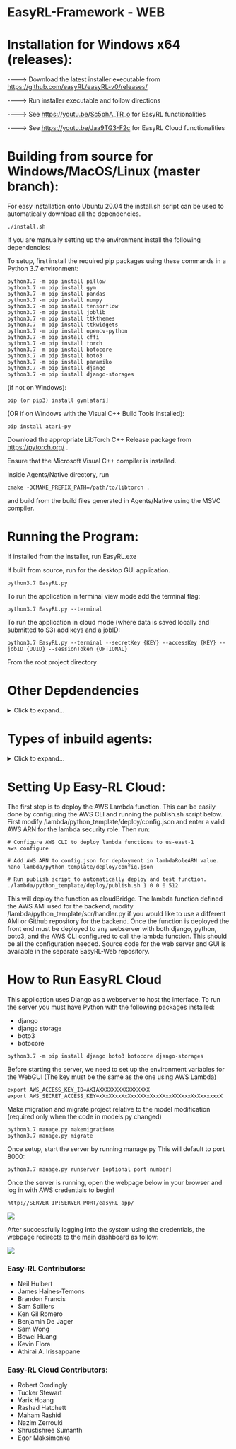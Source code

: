 # EasyRL-Framework - WEB

# Installation for Windows x64 (releases):

----> Download the latest installer executable from https://github.com/easyRL/easyRL-v0/releases/

----> Run installer executable and follow directions

----> See https://youtu.be/Sc5phA_TR_o for EasyRL functionalities

----> See https://youtu.be/Jaa9TG3-F2c for EasyRL Cloud functionalities

# Building from source for Windows/MacOS/Linux (master branch):

For easy installation onto Ubuntu 20.04 the install.sh script can be used to automatically download all the dependencies.

```
./install.sh
```

If you are manually setting up the environment install the following dependencies:

To setup, first install the required pip packages using these commands
in a Python 3.7 environment:

```
python3.7 -m pip install pillow
python3.7 -m pip install gym
python3.7 -m pip install pandas
python3.7 -m pip install numpy
python3.7 -m pip install tensorflow
python3.7 -m pip install joblib
python3.7 -m pip install ttkthemes
python3.7 -m pip install ttkwidgets
python3.7 -m pip install opencv-python
python3.7 -m pip install cffi
python3.7 -m pip install torch
python3.7 -m pip install botocore
python3.7 -m pip install boto3
python3.7 -m pip install paramiko
python3.7 -m pip install django
python3.7 -m pip install django-storages
```

(if not on Windows):

```
pip (or pip3) install gym[atari]
```

(OR if on Windows with the Visual C++ Build Tools installed):

```
pip install atari-py
```

Download the appropriate LibTorch C++ Release package from https://pytorch.org/ .

Ensure that the Microsoft Visual C++ compiler is installed.

Inside Agents/Native directory, run

```
cmake -DCMAKE_PREFIX_PATH=/path/to/libtorch .
```

and build from the build files generated in Agents/Native using the MSVC compiler.

# Running the Program:

If installed from the installer, run EasyRL.exe

If built from source, run for the desktop GUI application.

```
python3.7 EasyRL.py
```

To run the application in terminal view mode add the terminal flag:
```
python3.7 EasyRL.py --terminal
```

To run the application in cloud mode (where data is saved locally and submitted to S3) add keys and a jobID:
```
python3.7 EasyRL.py --terminal --secretKey {KEY} --accessKey {KEY} --jobID {UUID} --sessionToken {OPTIONAL}
```

From the root project directory

# Other Depdendencies
<details>
  <summary>Click to expand...</summary>
  
  Here are the required dependencies:
  
  ```
  -- visual c++ installation
  -- compile native agents (cmake list)
  -- absl-py==0.9.0
  -- astor==0.8.1
  -- atari-py==0.2.6
  -- cachetools==4.0.0
  -- certifi==2019.11.28
  -- chardet==3.0.4
  -- cloudpickle==1.2.2
  -- cycler==0.10.0
  -- decorator==4.4.1
  -- future==0.18.2
  -- gast==0.2.2
  -- google-auth==1.11.0
  -- google-auth-oauthlib==0.4.1
  -- google-pasta==0.1.8
  -- grpcio==1.27.1
  -- gym~=0.17.2
  -- h5py==2.10.0
  -- idna==2.8
  -- imageio==2.6.1
  -- joblib~=0.16.0
  -- Keras==2.3.1
  -- Keras-Applications==1.0.8
  -- Keras-Preprocessing==1.1.0
  -- kiwisolver==1.1.0
  -- lxml==4.5.0
  -- Markdown==3.2
  -- matplotlib==3.1.3
  -- networkx==2.4
  -- numpy~=1.19.0
  -- oauthlib==3.1.0
  -- opencv-python~=4.3.0.36
  -- opt-einsum==3.1.0
  -- pandas==1.0.1
  -- Pillow~=7.2.0
  -- protobuf==3.11.3
  -- pyasn1==0.4.8
  -- pyasn1-modules==0.2.8
  -- pyglet==1.2.4
  -- pyparsing==2.4.6
  -- python-dateutil==2.8.1
  -- pytils==0.3
  -- pytz==2019.3
  -- PyWavelets==1.1.1
  -- PyYAML==5.3
  -- requests==2.22.0
  -- requests-oauthlib==1.3.0
  -- rsa==4.0
  -- scikit-image==0.16.2
  -- scipy==1.4.1
  -- six==1.14.0
  -- tensorboard==2.1.0
  -- tensorboardX==2.0
  -- tensorflow==2.1.0
  -- tensorflow-estimator==2.1.0
  -- termcolor==1.1.0
  -- tf==1.0.0
  -- tools==0.1.9
  -- torchvision==0.6.0
  -- ttkthemes~=3.1.0
  -- ttkwidgets==0.11.0
  -- urllib3==1.25.8
  -- Werkzeug==1.0.0
  -- wrapt==1.11.2
  -- xlrd==1.2.0
  -- XlsxWriter==1.2.9
  -- xlutils==2.0.0
  -- xlwt==1.3.0
  -- interval~=1.0.0
  ```
 </details>

# Types of inbuild agents:
<details>
  <summary>Click to expand...</summary>
  Currently available agents:
  ```
  Q-Table SARSA/Q-Learning
  deep Q-learning
  deep recurrent Q-learning
  action deep recurrent Q-learning
  double, dueling deep q native
  drqn native
  conv drqn native
  ppo native
  reinforce native
  actorcritic native
  trpo
  sac
  npg
  ddpg
  cem
  ```
</details>

# Setting Up Easy-RL Cloud:

The first step is to deploy the AWS Lambda function. This can be easily done by configuring the AWS CLI and running the publish.sh script below. First modify /lambda/python_template/deploy/config.json and enter a valid AWS ARN for the lambda security role. Then run:

```
# Configure AWS CLI to deploy lambda functions to us-east-1
aws configure

# Add AWS ARN to config.json for deployment in lambdaRoleARN value.
nano lambda/python_template/deploy/config.json

# Run publish script to automatically deploy and test function.
./lambda/python_template/deploy/publish.sh 1 0 0 0 512
```

This will deploy the function as cloudBridge. The lambda function defined the AWS AMI used for the backend, modify /lambda/python_template/scr/handler.py if you would like to use a different AMI or Github repository for the backend. Once the function is deployed the front end must be deployed to any webserver with both django, python, boto3, and the AWS CLI configured to call the lambda function. This should be all the configuration needed. Source code for the web server and GUI is available in the separate EasyRL-Web repository.

# How to Run EasyRL Cloud

This application uses Django as a webserver to host the interface. To run the server you must have Python with the following packages installed:

- django
- django storage
- boto3
- botocore

```
python3.7 -m pip install django boto3 botocore django-storages
```

Before starting the server, we need to set up the environment variables for the WebGUI (The key must be the same as the one using AWS Lambda)

```
export AWS_ACCESS_KEY_ID=AKIAXXXXXXXXXXXXXXXX
export AWS_SECRET_ACCESS_KEY=xXxXXxxXxXxxXXXxXxxXXxxXXXxxxXxXxxxxxxX
```

Make migration and migrate project relative to the model modification (required only when the code in models.py changed)

```
python3.7 manage.py makemigrations
python3.7 manage.py migrate
```

Once setup, start the server by running manage.py This will default to port 8000:

```
python3.7 manage.py runserver [optional port number]
```

Once the server is running, open the webpage below in your browser and log in with AWS credentials to begin!

```
http://SERVER_IP:SERVER_PORT/easyRL_app/
```

![](./webpage/login.png)

After successfully logging into the system using the credentials, the webpage redirects to the main dashboard as follow:

![](./webpage/app.png)


### Easy-RL Contributors:

* Neil Hulbert
* James Haines-Temons
* Brandon Francis
* Sam Spillers
* Ken Gil Romero
* Benjamin De Jager
* Sam Wong
* Bowei Huang
* Kevin Flora
* Athirai A. Irissappane

### Easy-RL Cloud Contributors:

* Robert Cordingly
* Tucker Stewart
* Varik Hoang
* Rashad Hatchett
* Maham Rashid
* Nazim Zerrouki
* Shrustishree Sumanth
* Egor Maksimenka
